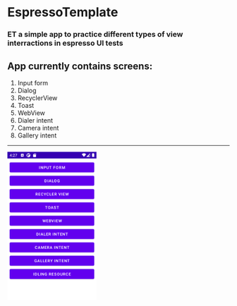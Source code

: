 # EspressoTemplate 

### ET a simple app to practice different types of view interractions in espresso UI tests

## App currently contains screens:
1. Input form
2. Dialog
3. RecyclerView
4. Toast
5. WebView
6. Dialer intent
7. Camera intent
8. Gallery intent

---
<img src="img.png" width="40%" height="40%"/>



